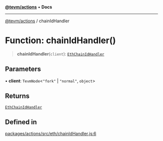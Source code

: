[**@tevm/actions**](../README.md) • **Docs**

***

[@tevm/actions](../globals.md) / chainIdHandler

# Function: chainIdHandler()

> **chainIdHandler**(`client`): [`EthChainIdHandler`](../type-aliases/EthChainIdHandler.md)

## Parameters

• **client**: `TevmNode`\<`"fork"` \| `"normal"`, `object`\>

## Returns

[`EthChainIdHandler`](../type-aliases/EthChainIdHandler.md)

## Defined in

[packages/actions/src/eth/chainIdHandler.js:6](https://github.com/evmts/tevm-monorepo/blob/main/packages/actions/src/eth/chainIdHandler.js#L6)
